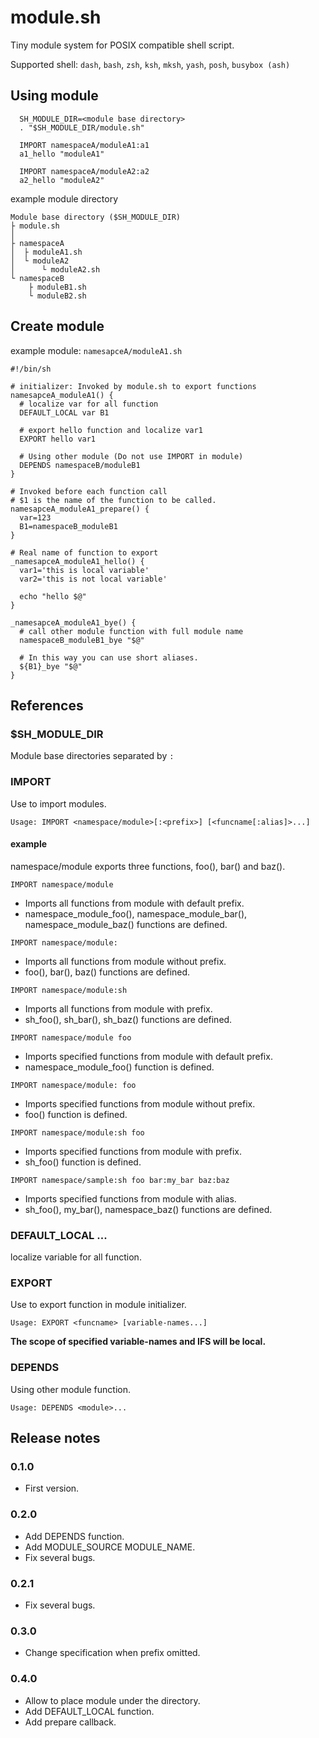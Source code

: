 # module.sh

Tiny module system for POSIX compatible shell script.

Supported shell: `dash`, `bash`, `zsh`, `ksh`, `mksh`, `yash`, `posh`, `busybox (ash)`

## Using module

```shell
  SH_MODULE_DIR=<module base directory>
  . "$SH_MODULE_DIR/module.sh"

  IMPORT namespaceA/moduleA1:a1
  a1_hello "moduleA1"

  IMPORT namespaceA/moduleA2:a2
  a2_hello "moduleA2"
```

example module directory

```
Module base directory ($SH_MODULE_DIR)
├ module.sh
│
├ namespaceA
│  ├ moduleA1.sh
│  └ moduleA2
│      └ moduleA2.sh
└ namespaceB
    ├ moduleB1.sh
    └ moduleB2.sh
```

## Create module

example module: `namesapceA/moduleA1.sh`

```shell
#!/bin/sh

# initializer: Invoked by module.sh to export functions
namesapceA_moduleA1() {
  # localize var for all function
  DEFAULT_LOCAL var B1

  # export hello function and localize var1
  EXPORT hello var1

  # Using other module (Do not use IMPORT in module)
  DEPENDS namespaceB/moduleB1
}

# Invoked before each function call
# $1 is the name of the function to be called.
namesapceA_moduleA1_prepare() {
  var=123
  B1=namespaceB_moduleB1
}

# Real name of function to export
_namesapceA_moduleA1_hello() {
  var1='this is local variable'
  var2='this is not local variable'

  echo "hello $@"
}

_namesapceA_moduleA1_bye() {
  # call other module function with full module name
  namespaceB_moduleB1_bye "$@"

  # In this way you can use short aliases.
  ${B1}_bye "$@"
}
```

## References

### $SH_MODULE_DIR

Module base directories separated by `:`

### IMPORT

Use to import modules.

`Usage: IMPORT <namespace/module>[:<prefix>] [<funcname[:alias]>...]`

#### example

namespace/module exports three functions, foo(), bar() and baz().

`IMPORT namespace/module`

  * Imports all functions from module with default prefix.
  * namespace_module_foo(), namespace_module_bar(), namespace_module_baz() functions are defined.

`IMPORT namespace/module:`

 * Imports all functions from module without prefix.
 * foo(), bar(), baz() functions are defined.

`IMPORT namespace/module:sh`

  * Imports all functions from module with prefix.
  * sh_foo(), sh_bar(), sh_baz() functions are defined.

`IMPORT namespace/module foo`

  * Imports specified functions from module with default prefix.
  * namespace_module_foo() function is defined.

`IMPORT namespace/module: foo`

  * Imports specified functions from module without prefix.
  * foo() function is defined.

`IMPORT namespace/module:sh foo`

  * Imports specified functions from module with prefix.
  * sh_foo() function is defined.

`IMPORT namespace/sample:sh foo bar:my_bar baz:baz`

  * Imports specified functions from module with alias.
  * sh_foo(), my_bar(), namespace_baz() functions are defined.

### DEFAULT_LOCAL <variable-names>...

localize variable for all function.

### EXPORT

Use to export function in module initializer.

`Usage: EXPORT <funcname> [variable-names...]`

**The scope of specified variable-names and IFS will be local.**

### DEPENDS

Using other module function.

`Usage: DEPENDS <module>...`

## Release notes

### 0.1.0

  * First version.

### 0.2.0

  * Add DEPENDS function.
  * Add MODULE_SOURCE MODULE_NAME.
  * Fix several bugs.

### 0.2.1

  * Fix several bugs.

### 0.3.0

  * Change specification when prefix omitted.

### 0.4.0

  * Allow to place module under the directory.
  * Add DEFAULT_LOCAL function.
  * Add prepare callback.
